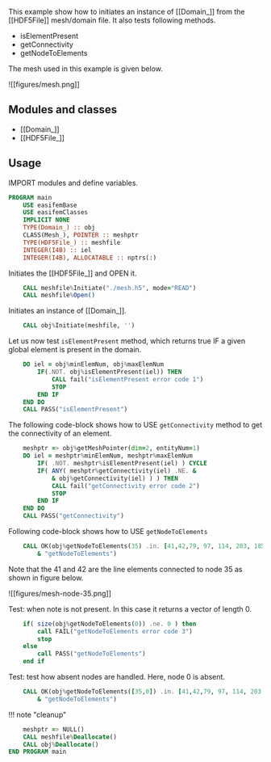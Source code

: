 This example show how to initiates an instance of [[Domain_]] from the [[HDF5File]] mesh/domain file. It also tests following methods.

- isElementPresent
- getConnectivity
- getNodeToElements

The mesh used in this example is given below.

![[figures/mesh.png]]

## Modules and classes

- [[Domain_]]
- [[HDF5File_]]

## Usage

IMPORT modules and define variables.

``` fortran
PROGRAM main
    USE easifemBase
    USE easifemClasses
    IMPLICIT NONE
    TYPE(Domain_) :: obj
    CLASS(Mesh_), POINTER :: meshptr
    TYPE(HDF5File_) :: meshfile
    INTEGER(I4B) :: iel
    INTEGER(I4B), ALLOCATABLE :: nptrs(:)
```

Initiates the [[HDF5File_]] and OPEN it.

```fortran
    CALL meshfile%Initiate("./mesh.h5", mode="READ")
    CALL meshfile%Open()
```

Initiates an instance of [[Domain_]].

```fortran
    CALL obj%Initiate(meshfile, '')
```

Let us now test `isElementPresent` method, which returns true IF a given global element is present in the domain.

```fortran
    DO iel = obj%minElemNum, obj%maxElemNum
        IF(.NOT. obj%isElementPresent(iel)) THEN
            CALL fail("isElementPresent error code 1")
            STOP
        END IF
    END DO
    CALL PASS("isElementPresent")
```

The following code-block shows how to USE `getConnectivity` method to get the connectivity of an element.

```fortran
    meshptr => obj%getMeshPointer(dim=2, entityNum=1)
    DO iel = meshptr%minElemNum, meshptr%maxElemNum
        IF( .NOT. meshptr%isElementPresent(iel) ) CYCLE
        IF( ANY( meshptr%getConnectivity(iel) .NE. &
            & obj%getConnectivity(iel) ) ) THEN
            CALL fail("getConnectivity error code 2")
            STOP
        END IF
    END DO
    CALL PASS("getConnectivity")
```

Following code-block shows how to USE `getNodeToElements`

```fortran
    CALL OK(obj%getNodeToElements(35) .in. [41,42,79, 97, 114, 203, 185, 165], &
        & "getNodeToElements")
```

Note that the 41 and 42 are the line elements connected to node 35 as shown in figure below.

![[figures/mesh-node-35.png]]

Test: when note is not present. In this case it returns a vector of length 0.

```fortran
    if( size(obj%getNodeToElements(0)) .ne. 0 ) then
        call FAIL("getNodeToElements error code 3")
        stop
    else
        call PASS("getNodeToElements")
    end if
```

Test: test how absent nodes are handled. Here, node 0 is absent.

```fortran
    CALL OK(obj%getNodeToElements([35,0]) .in. [41,42,79, 97, 114, 203, 185, 165], &
        & "getNodeToElements")
```

!!! note "cleanup"

```fortran
    meshptr => NULL()
    CALL meshfile%Deallocate()
    CALL obj%Deallocate()
END PROGRAM main
```
